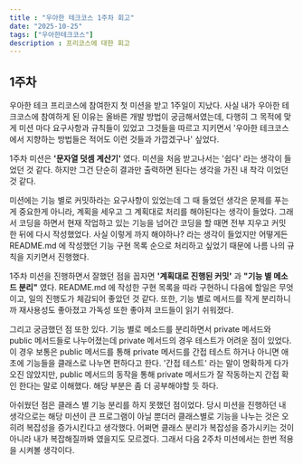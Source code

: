 ```yaml
---
title : "우아한 테크코스 1주차 회고"
date: "2025-10-25"
tags: ["우아한테크코스"]
description : 프리코스에 대한 회고
---
```


## 1주차

우아한 테크 프리코스에 참여한지 첫 미션을 받고 1주일이 지났다. 
사실 내가 우아한 테크코스에 참여하게 된 이유는 올바른 개발 방법이 궁금해서였는데, 
다행히 그 목적에 맞게 미션 마다 요구사항과 규칙들이 있었고 그것들을 따르고 지키면서 '우아한 테크코스에서 지향하는 방법들은
적어도 이런 것들과 가깝겠구나' 싶었다. 

1주차 미션은 **'문자열 덧셈 계산기'** 였다.
미션을 처음 받고나서는 '쉽다' 라는 생각이 들었던 것 같다. 하지만 그건 단순히 결과만 출력하면 된다는 생각을 가진 내 착각 이었던 것 같다.


미션에는 기능 별로 커밋하라는 요구사항이 있었는데 그 때 들었던 생각은 문제를 푸는게 중요한게 아니라, 계획을 세우고 그 계획대로 처리를 해야된다는
생각이 들었다. 그래서 코딩을 하면서 현재 작업하고 있는 기능을 넘어간 코딩을 할 때면 전부 지우고 커밋 한 뒤에 다시 작성했었다. 사실 이렇게 까지 해야하나? 라는 생각이 들었지만
어떻게든 README.md 에 작성했던 기능 구현 목록 순으로 처리하고 싶었기 때문에 나름 나의 규칙을 지키면서 진행했다.

1주차 미션을 진행하면서 잘했던 점을 꼽자면 **'계획대로 진행된 커밋'** 과 **"기능 별 메소드 분리"** 였다.
README.md 에 작성한 구현 목록을 따라 구현하니 다음에 할일은 무엇이고, 일의 진행도가 체감되어 좋았던 것 같다.
또한, 기능 별로 메서드를 작게 분리하니까 재사용성도 좋아졌고 가독성 또한 좋아져 코드들이 읽기 쉬워졌다.

그리고 궁금했던 점 또한 있다.
기능 별로 메소드를 분리하면서 private 메서드와 public 메서드들로 나누어졌는데 private 메서드의 경우 테스트가 어려운 점이 있었다.
이 경우 보통은 public 메서드를 통해 private 메서드를 간접 테스트 하거나 아니면 애초에 기능들을 클래스로 나누면 편하다고 한다.
'간접 테스트' 라는 말이 명확하게 다가오진 않았지만, public 메서드의 동작을 통해 private 메서드가 잘 작동하는지 간접 확인 한다는 말로 이해했다.
해당 부분은 좀 더 공부해야할 듯 하다.

아쉬웠던 점은 클래스 별 기능 분리를 하지 못했던 점이었다.
당시 미션을 진행하던 내 생각으로는 해당 미션이 큰 프로그램이 아닐 뿐더러 클래스별로 기능을 나누는 것은 오히려 복잡성을 증가시킨다고 생각했다.
어쩌면 클래스 분리가 복잡성을 증가시키는 것이 아니라 내가 복잡해질까봐 였을지도 모르겠다. 그래서 다음 2주차 미션에서는 한번 적용을 시켜볼 생각이다.



